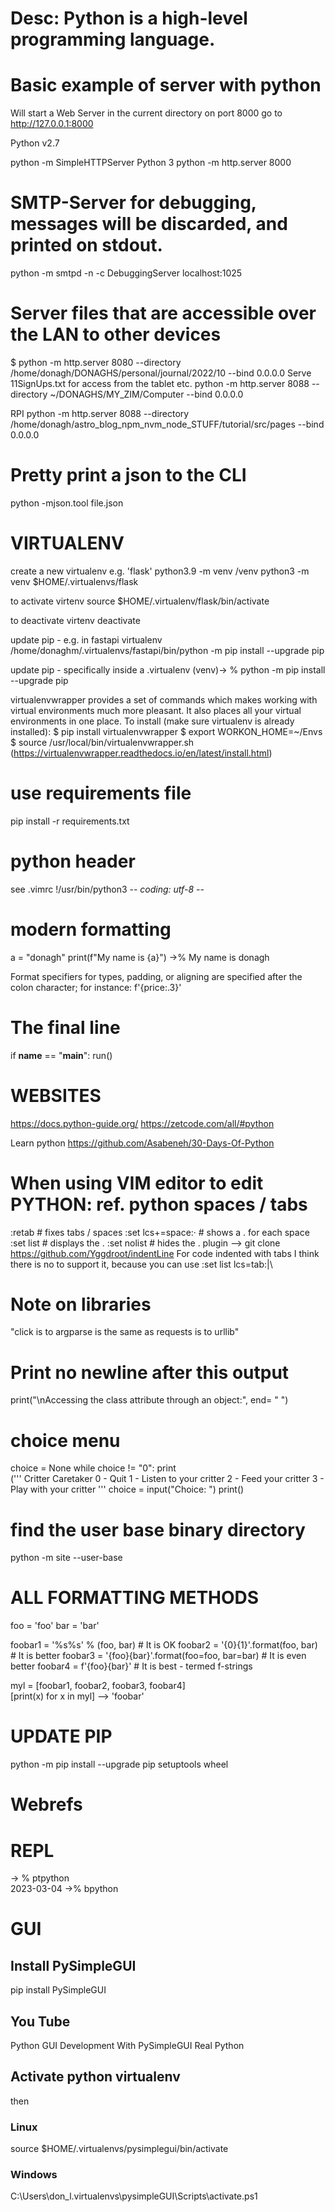 # Desc: Python is a high-level programming language.

# Basic example of server with python
Will start a Web Server in the current directory on port 8000
 go to http://127.0.0.1:8000

 Python v2.7

python -m SimpleHTTPServer
 Python 3
python -m http.server 8000

# SMTP-Server for debugging, messages will be discarded, and printed on stdout.

python -m smtpd -n -c DebuggingServer localhost:1025

# Server files that are accessible over the LAN to other devices

$ python -m http.server 8080  --directory  /home/donagh/DONAGHS/personal/journal/2022/10  --bind 0.0.0.0
Serve 11SignUps.txt for access from the tablet etc.
python -m http.server 8088  --directory ~/DONAGHS/MY_ZIM/Computer --bind 0.0.0.0

RPI
python -m http.server 8088  --directory /home/donagh/astro_blog_npm_nvm_node_STUFF/tutorial/src/pages --bind 0.0.0.0



# Pretty print a json to the CLI

python -mjson.tool file.json

# VIRTUALENV 
create a new virtualenv e.g. 'flask'
 python3.9 -m venv <path-to-venv>/venv
python3 -m venv $HOME/.virtualenvs/flask 

 to activate virtenv
source $HOME/.virtualenv/flask/bin/activate

 to deactivate virtenv 
deactivate

 update pip - e.g. in fastapi virtualenv
/home/donaghm/.virtualenvs/fastapi/bin/python -m pip install --upgrade pip

 update pip - specifically inside a .virtualenv
(venv)-> % python -m pip install --upgrade pip

 virtualenvwrapper
 provides a set of commands which makes working with virtual environments much more pleasant. It also places all your virtual environments in one place.
To install (make sure virtualenv is already installed):
$ pip install virtualenvwrapper
$ export WORKON_HOME=~/Envs
$ source /usr/local/bin/virtualenvwrapper.sh
(https://virtualenvwrapper.readthedocs.io/en/latest/install.html)

# use requirements file
pip install -r requirements.txt

# python header
see .vimrc
!/usr/bin/python3
 -*- coding: utf-8 -*-
# modern formatting
a = "donagh"
print(f"My name is {a}")
->% My name is donagh

Format specifiers for types, padding, or aligning are specified after the colon character; for instance: f'{price:.3}'
# The final line

if __name__ == "__main__":
    run()

# WEBSITES
https://docs.python-guide.org/
https://zetcode.com/all/#python

Learn python
https://github.com/Asabeneh/30-Days-Of-Python

# When using VIM editor to edit PYTHON: ref. python spaces / tabs

:retab # fixes tabs / spaces
:set lcs+=space:· # shows a . for each space
:set list # displays the .
:set nolist # hides the .
plugin --> git clone https://github.com/Yggdroot/indentLine
For code indented with tabs I think there is no  to support it, because you can use :set list lcs=tab:\|\

# Note on libraries

"click is to argparse is the same as requests is to urllib"


# Print no newline after this output

print("\nAccessing the class attribute through an object:", end= " ")


# choice menu
choice = None
while choice != "0":
    print \
    ('''
    Critter Caretaker
    0 - Quit
    1 - Listen to your critter
    2 - Feed your critter
    3 - Play with your critter
   '''
choice = input("Choice: ")
print()

# find the user base binary directory

python -m site --user-base


# ALL FORMATTING METHODS
foo = 'foo'
bar = 'bar'

foobar1 = '%s%s' % (foo, bar) # It is OK
foobar2 = '{0}{1}'.format(foo, bar) # It is better
foobar3 = '{foo}{bar}'.format(foo=foo, bar=bar) # It is even better
foobar4 = f'{foo}{bar}' # It is best - termed f-strings

myl = [foobar1, foobar2, foobar3, foobar4]    
[print(x) for x in myl] --> 'foobar'

# UPDATE PIP
python -m pip install --upgrade pip setuptools wheel

# Webrefs


# REPL
-> % ptpython   
2023-03-04
->% bpython 

# GUI

## Install PySimpleGUI
pip install PySimpleGUI

## You Tube

Python GUI Development With PySimpleGUI Real Python


## Activate python virtualenv
then
### Linux

source $HOME/.virtualenvs/pysimplegui/bin/activate



### Windows
C:\Users\don_l\.virtualenvs\pysimpleGUI\Scripts\activate.ps1

